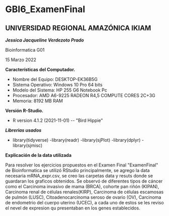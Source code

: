 # GBI6_ExamenFinal
 ## UNIVERSIDAD REGIONAL AMAZÓNICA IKIAM 
***Jessica Jacqueline Verdezoto Prado***

Bioinformatica G01

 15 Marzo 2022

**Características del Computador.**
- Nombre del Equipo: DESKTOP-EK36B5G
- Sistema Operativo: Windows 10 Pro 64 bits
- Modelo del Sistema: HP 255 G6 Notebook Pc
- Procesador: AMD A6-9225 RADEON R4,5 COMPUTE CORES 2C+3G
- Memoria: 8192 MB RAM

**Versión R-Studio.** 
- R version 4.1.2 (2021-11-01) -- "Bird Hippie"

***Librerias usados***
- library(tidyverse)
-library(readr)
-library(sjPlot)
-library(dplyr)
-library(sjmisc)

**Explicación de la data utilizada**
 
 Para resolver los ejercicios propuestos en el Examen Final "ExamenFinal" de Bioinformatica se utilizó RStudio principalmente, se agrego la data necesaria mRNA_expr.csv, se creo las carpetas data y resuts donde se guardaran los graficos obtenidos. Se observó de diferentes tipos de cáncer como el Carcinoma invasivo de mama (BRCA), cohorte pan riñón (KIPAN), Carcinoma renal de células renales(KIRP), Carcinoma de células escamosas de pulmón (LUSC), Citoadenocarcinoma seroso de ovario (OV), Carcinoma de endometrio del cuerpo uterino (UCEC), a cada uno de estos se les reviso el nevel de expresion qu presentaban en los genes establecidos.
